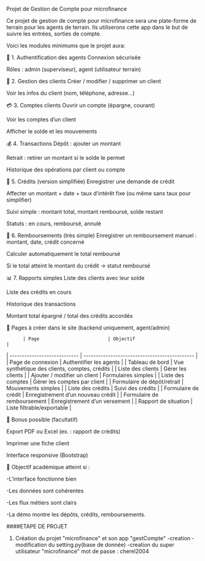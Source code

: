 Projet de Gestion de Compte pour microfinance

Ce projet de gestion de compte pour microfinance sera une plate-forme de terrain pour les agents de terrain.
Ils utiliserons cette app dans le but de suivre les entrées, sorties de compte.

Voici les modules minimums que le projet aura:

🔐 1. Authentification des agents
Connexion sécurisée

Rôles : admin (superviseur), agent (utilisateur terrain)

👤 2. Gestion des clients
Créer / modifier / supprimer un client

Voir les infos du client (nom, téléphone, adresse…)

💳 3. Comptes clients
Ouvrir un compte (épargne, courant)

Voir les comptes d’un client

Afficher le solde et les mouvements

💰 4. Transactions
Dépôt : ajouter un montant

Retrait : retirer un montant si le solde le permet

Historique des opérations par client ou compte

🏦 5. Crédits (version simplifiée)
Enregistrer une demande de crédit

Affecter un montant + date + taux d’intérêt fixe (ou même sans taux pour simplifier)

Suivi simple : montant total, montant remboursé, solde restant

Statuts : en cours, remboursé, annulé

📆 6. Remboursements (très simple)
Enregistrer un remboursement manuel : montant, date, crédit concerné

Calculer automatiquement le total remboursé

Si le total atteint le montant du crédit → statut remboursé

📊 7. Rapports simples
Liste des clients avec leur solde

Liste des crédits en cours

Historique des transactions

Montant total épargné / total des crédits accordés

🧱 Pages à créer dans le site (backend uniquement, agent/admin)

          | Page                         | Objectif                            |

| ---------------------------- | --------------------------------------------- |
| Page de connexion            | Authentifier les agents                       |
| Tableau de bord              | Vue synthétique des clients, comptes, crédits |
| Liste des clients            | Gérer les clients                             |
| Ajouter / modifier un client | Formulaires simples                           |
| Liste des comptes            | Gérer les comptes par client                  |
| Formulaire de dépôt/retrait  | Mouvements simples                            |
| Liste des crédits            | Suivi des crédits                             |
| Formulaire de crédit         | Enregistrement d’un nouveau crédit            |
| Formulaire de remboursement  | Enregistrement d’un versement                 |
| Rapport de situation         | Liste filtrable/exportable                    |

🎁 Bonus possible (facultatif)

Export PDF ou Excel (ex. : rapport de crédits)

Imprimer une fiche client

Interface responsive (Bootstrap)

🎯 Objectif académique atteint si :

-L’interface fonctionne bien

-Les données sont cohérentes

-Les flux métiers sont clairs

-La démo montre les dépôts, crédits, remboursements.



####ETAPE DE PROJET

1. Création du projet "microfinance" et son app "gestCompte"
   -creation
   -modification du setting.py(base de donnée)
   -creation du super utilisateur "microfinance"
   mot de passe : cherel2004



